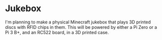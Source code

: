 # Jukebox
I'm planning to make a physical Minecraft jukebox that plays 3D printed discs with RFID chips in them. This will be powered by either a Pi Zero or a Pi 3 B+, and an RC522 board, in a 3D printed case.
